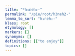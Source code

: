 ```yaml
---
title: "*h₃neh₂-"
permalink: "/pie/root/h3neh2-"
lemma_to_sort: "h₃neh₂-"
klass: root
etymology: []
markers: []
synonyms: []
definitions: [["to enjoy"]]
topics: []
---
```

